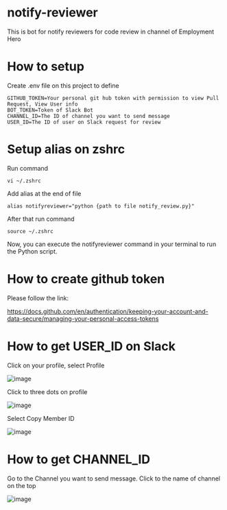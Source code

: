 # notify-reviewer
This is bot for notify reviewers for code review in channel of Employment Hero

# How to setup
Create .env file on this project to define 

```
GITHUB_TOKEN=Your personal git hub token with permission to view Pull Request, View User info
BOT_TOKEN=Token of Slack Bot
CHANNEL_ID=The ID of channel you want to send message
USER_ID=The ID of user on Slack request for review
```

# Setup alias on zshrc

Run command 
```
vi ~/.zshrc
```

Add alias at the end of file

```
alias notifyreviewer="python {path to file notify_review.py}"
```

After that run command

```
source ~/.zshrc
```
Now, you can execute the notifyreviewer command in your terminal to run the Python script.

# How to create github token

Please follow the link:

https://docs.github.com/en/authentication/keeping-your-account-and-data-secure/managing-your-personal-access-tokens

# How to get USER_ID on Slack
Click on your profile, select Profile

![image](https://github.com/user-attachments/assets/06da88a3-ff68-453d-8eb2-c0bca7bfca66)

Click to three dots on profile

![image](https://github.com/user-attachments/assets/a639287b-0a76-4617-bcb1-63509879be11)

Select Copy Member ID

![image](https://github.com/user-attachments/assets/6b554446-262c-4846-9c18-5874cd7d4360)

# How to get CHANNEL_ID

Go to the Channel you want to send message. Click to the name of channel on the top

![image](https://github.com/user-attachments/assets/bfc4cf2e-b799-4468-b28e-81ad5f7a9a0e)
